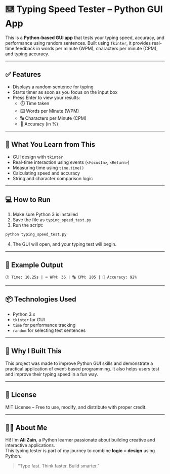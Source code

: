 # ⌨️ Typing Speed Tester – Python GUI App

This is a **Python-based GUI app** that tests your typing speed, accuracy, and performance using random sentences. Built using `Tkinter`, it provides real-time feedback in words per minute (WPM), characters per minute (CPM), and typing accuracy.

---

## ✅ Features

- Displays a random sentence for typing
- Starts timer as soon as you focus on the input box
- Press Enter to view your results:
  - ⏱️ Time taken
  - ⌨️ Words per Minute (WPM)
  - 🔠 Characters per Minute (CPM)
  - 🎯 Accuracy (in %)

---

## 🧠 What You Learn from This

- GUI design with `tkinter`
- Real-time interaction using events (`<FocusIn>`, `<Return>`)
- Measuring time using `time.time()`
- Calculating speed and accuracy
- String and character comparison logic

---

## 💻 How to Run

1. Make sure Python 3 is installed
2. Save the file as `typing_speed_test.py`
3. Run the script:
```bash
python typing_speed_test.py
```
4. The GUI will open, and your typing test will begin.

---

## 🧪 Example Output

```text
🕒 Time: 10.25s | ⌨️ WPM: 36 | 🔠 CPM: 205 | 🎯 Accuracy: 92%
```

---

## 📦 Technologies Used

- Python 3.x
- `tkinter` for GUI
- `time` for performance tracking
- `random` for selecting test sentences

---

## 🎯 Why I Built This

This project was made to improve Python GUI skills and demonstrate a practical application of event-based programming. It also helps users test and improve their typing speed in a fun way.

---

## 📄 License

MIT License – Free to use, modify, and distribute with proper credit.

---

## 🙋‍♂️ About Me

Hi! I'm **Ali Zain**, a Python learner passionate about building creative and interactive applications.  
This typing tester is part of my journey to combine **logic + design** using Python.

> “Type fast. Think faster. Build smarter.”
